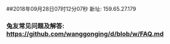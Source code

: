 ##2018年09月28日07时12分07秒 新址: 159.65.27.179
### 兔友常见问题及解答: https://github.com/wanggonging/d/blob/w/FAQ.md

